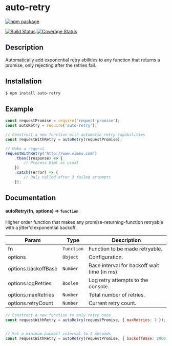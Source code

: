 
# auto-retry

[![npm package](https://nodei.co/npm/auto-retry.png?downloads=true&downloadRank=true&stars=true)](https://nodei.co/npm/auto-retry/)

[![Build Status](https://travis-ci.org/bhstahl/auto-retry.svg?branch=master)](https://travis-ci.org/bhstahl/auto-retry)
[![Coverage Status](https://coveralls.io/repos/github/bhstahl/auto-retry/badge.svg?branch=master)](https://coveralls.io/github/bhstahl/auto-retry?branch=master)

## Description

Automatically add exponential retry abilities to any function that returns a promise, only rejecting after the retries fail.

## Installation

```sh
$ npm install auto-retry
```

## Example

```js
const requestPromise = require('request-promise');
const autoRetry = require('auto-retry');

// Construct a new function with automatic retry capabilities
const requestWithRetry = autoRetry(requestPromise);

// Make a request
requestWithRetry('http://www.vimeo.com')
    .then((response) => {
        // Process html as usual
    })
    .catch((error) => {
        // Only called after 3 failed attempts
    });
```

## Documentation

#### autoRetry(fn, options) ⇒ <code>function</code>
Higher order function that makes any promise-returning-function
retryable with a jitter'd exponential backoff.

| Param | Type | Description |
| --- | --- | --- |
| fn | <code>function</code> | Function to be made retryable. |
| options | <code>Object</code> | Configuration. |
| options.backoffBase | <code>Number</code> | Base interval for backoff wait time (in ms). |
| options.logRetries | <code>Boolen</code> | Log retry attempts to the console. |
| options.maxRetries | <code>Number</code> | Total number of retries. |
| options.retryCount | <code>Number</code> | Current retry count. |


```js
// Construct a new function to only retry once
const requestWithRetry = autoRetry(requestPromise, { maxRetries: 1 });


// Set a minimum backoff interval to 2 seconds
const requestWithRetry = autoRetry(requestPromise, { backoffBase: 2000 });
```
